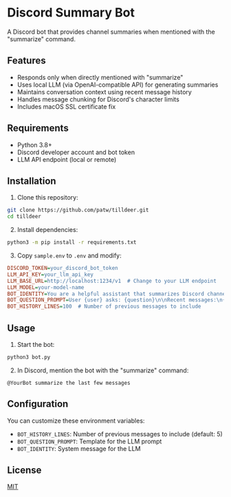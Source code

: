 # Discord Summary Bot

A Discord bot that provides channel summaries when mentioned with the "summarize" command.

## Features

- Responds only when directly mentioned with "summarize"
- Uses local LLM (via OpenAI-compatible API) for generating summaries
- Maintains conversation context using recent message history
- Handles message chunking for Discord's character limits
- Includes macOS SSL certificate fix

## Requirements

- Python 3.8+
- Discord developer account and bot token
- LLM API endpoint (local or remote)

## Installation

1. Clone this repository:
```bash
git clone https://github.com/patw/tilldeer.git
cd tilldeer
```

2. Install dependencies:
```bash
python3 -m pip install -r requirements.txt
```

3. Copy `sample.env` to `.env` and modify:
```ini
DISCORD_TOKEN=your_discord_bot_token
LLM_API_KEY=your_llm_api_key
LLM_BASE_URL=http://localhost:1234/v1  # Change to your LLM endpoint
LLM_MODEL=your-model-name
BOT_IDENTITY=You are a helpful assistant that summarizes Discord channels.
BOT_QUESTION_PROMPT=User {user} asks: {question}\n\nRecent messages:\n{history}\n\nPlease provide a concise summary:
BOT_HISTORY_LINES=100  # Number of previous messages to include
```

## Usage

1. Start the bot:
```bash
python3 bot.py
```

2. In Discord, mention the bot with the "summarize" command:
```
@YourBot summarize the last few messages
```

## Configuration

You can customize these environment variables:

- `BOT_HISTORY_LINES`: Number of previous messages to include (default: 5)
- `BOT_QUESTION_PROMPT`: Template for the LLM prompt
- `BOT_IDENTITY`: System message for the LLM

## License

[MIT](LICENSE)
